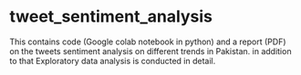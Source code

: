 # tweet_sentiment_analysis
This contains code (Google colab notebook in python) and a report (PDF) on the tweets sentiment analysis on different trends in Pakistan. in addition to that Exploratory data analysis is conducted in detail. 

